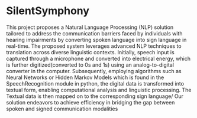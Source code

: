 # SilentSymphony


This project proposes a Natural Language Processing (NLP) solution tailored to 
address the communication barriers faced by individuals with hearing impairments 
by converting spoken language into sign language in real-time. The proposed 
system leverages advanced NLP techniques to translation across diverse linguistic 
contexts. Initially, speech input is captured through a microphone and converted 
into electrical energy, which is further digitized(converted to 0s and 1s) using an 
analog-to-digital converter in the computer. Subsequently, employing algorithms 
such as Neural Networks or Hidden Markov Models which is found in the 
SpeechRecognition module in python, the digital data is transformed into textual 
form, enabling computational analysis and linguistic processing. The Textual data 
is then mapped on to the corresponding sign language/ Our solution endeavors to 
achieve efficiency in bridging the gap between spoken and signed communication 
modalities
